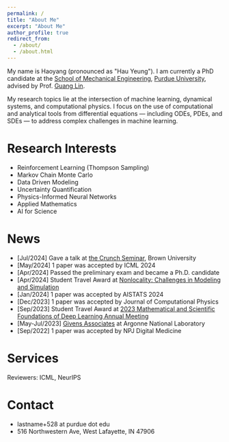 ```yaml
---
permalink: /
title: "About Me"
excerpt: "About Me"
author_profile: true
redirect_from:
  - /about/
  - /about.html
---
```


My name is Haoyang (pronounced as "Hau Yeung"). I am currently a PhD candidate at the [School of Mechanical Engineering](https://engineering.purdue.edu/ME), [Purdue University](https://www.purdue.edu/), advised by Prof. [Guang Lin](https://scholar.google.com/citations?user=7lWVV2IAAAAJ&hl=en).

My research topics lie at the intersection of machine learning, dynamical systems, and computational physics. I focus on the use of computational and analytical tools from differential equations — including ODEs, PDEs, and SDEs — to address complex challenges in machine learning.

Research Interests
======
* Reinforcement Learning (Thompson Sampling)
* Markov Chain Monte Carlo
* Data Driven Modeling
* Uncertainty Quantification
* Physics-Informed Neural Networks
* Applied Mathematics
* AI for Science

News
======

* [Jul/2024] Gave a talk at [the Crunch Seminar](https://www.youtube.com/watch?v=taEnrJIpl1g&t=4676s), Brown University
* [May/2024] 1 paper was accepted by ICML 2024
* [Apr/2024] Passed the preliminary exam and became a Ph.D. candidate
* [Apr/2024] Student Travel Award at [Nonlocality: Challenges in Modeling and Simulation](https://icerm.brown.edu/programs/sp-s24/w3/)
* [Jan/2024] 1 paper was accepted by AISTATS 2024
* [Dec/2023] 1 paper was accepted by Journal of Computational Physics
* [Sep/2023] Student Travel Award at [2023 Mathematical and Scientific Foundations of Deep Learning Annual Meeting](https://www.simonsfoundation.org/event/mathematical-and-scientific-foundations-of-deep-learning-annual-meeting-2023/)
* [May-Jul/2023] [Givens Associates](https://www.anl.gov/education/givens-associates) at Argonne National Laboratory
* [Sep/2022] 1 paper was accepted by NPJ Digital Medicine

Services
======
Reviewers: ICML, NeurIPS

Contact
======
* lastname+528 at purdue dot edu
* 516 Northwestern Ave, West Lafayette, IN 47906
